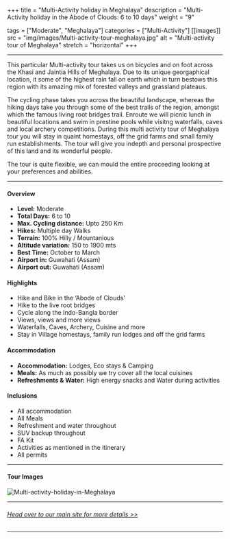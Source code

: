 +++
title = "Multi-Activity holiday in Meghalaya"
description = "Multi-Activity holiday in the Abode of Clouds: 6 to 10 days"
weight = "9"

tags = ["Moderate", "Meghalaya"]
categories = ["Multi-Activity"]
[[images]]
  src = "img/images/Multi-activity-tour-meghalaya.jpg"
  alt = "Multi-activity tour of Meghalaya"
  stretch = "horizontal"
+++

---

This particular Multi-activity tour takes us on bicycles and on foot across the Khasi and Jaintia Hills of Meghalaya. Due to its unique georgaphical location, it some of the highest rain fall on earth which in turn bestows this region with its amazing mix of forested valleys and grassland plateaus.

The cycling phase takes you across the beautiful landscape, whereas the hiking days take you through some of the best trails of the region, amongst which the famous living root bridges trail. Enroute we will picnic lunch in beautiful locations and swim in prestine pools while visitng waterfalls, caves and local archery competitions. During this multi activity tour of Meghalaya tour you will stay in quaint homestays, off the grid farms and small family run establishments. The tour will give you indepth and personal prospective of this land and its wonderful people.

The tour is quite flexible, we can mould the entire proceeding looking at your preferences and abilities.
<!--more-->

---



#### Overview

* **Level:** Moderate 
* **Total Days:** 6 to 10
* **Max. Cycling distance:** Upto 250 Km
* **Hikes:** Multiple day Walks
* **Terrain:** 100% Hilly / Mountanious
* **Altitude variation:** 150 to 1900 mts
* **Best Time:** October to March
* **Airport in:** Guwahati (Assam)
* **Airport out:** Guwahati (Assam)


#### Highlights

* Hike and Bike in the ‘Abode of Clouds’
* Hike to the live root bridges
* Cycle along the Indo-Bangla border
* Views, views and more views
* Waterfalls, Caves, Archery, Cuisine and more
* Stay in Village homestays, family run lodges and off the grid farms



#### Accommodation

* **Accommodation:**  Lodges, Eco stays & Camping
* **Meals:** As much as possibly we try cover all the local cuisines
* **Refreshments & Water:** High energy snacks and Water during activities

#### Inclusions

* All accommodation
* All Meals
* Refreshment and water throughout
* SUV backup throughout
* FA Kit
* Activities as mentioned in the itinerary
* All permits

---
#### Tour Images

![Multi-activity-holiday-in-Meghalaya](/img/images/Multi-activity-holiday-meghalaya.jpg)

---
###### [*Head over to our main site for more details >>*](https://nnejourneys.com/multiactivity/)

---
